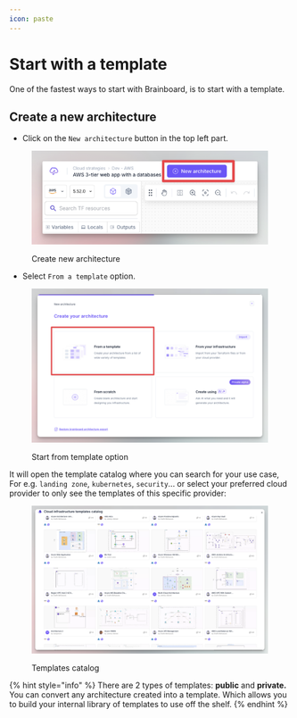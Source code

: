 ```yaml
---
icon: paste
---
```


# Start with a template

One of the fastest ways to start with Brainboard, is to start with a template.

## Create a new architecture

* Click on the `New architecture` button in the top left part.

<figure><img src="../.gitbook/assets/fast-track-new-architecture.png" alt=""><figcaption><p>Create new architecture</p></figcaption></figure>

* Select `From a template` option.

<figure><img src="../.gitbook/assets/start-with-template.png" alt=""><figcaption><p>Start from template option</p></figcaption></figure>

It will open the template catalog where you can search for your use case, For e.g. `landing zone`, `kubernetes`, `security`... or select your preferred cloud provider to only see the templates  of this specific provider:

<figure><img src="../.gitbook/assets/template-catalog (1).png" alt=""><figcaption><p>Templates catalog</p></figcaption></figure>

{% hint style="info" %}
There are 2 types of templates: **public** and **private.**\
You can convert any architecture created into a template. Which allows you to build your internal library of templates to use off the shelf.
{% endhint %}
